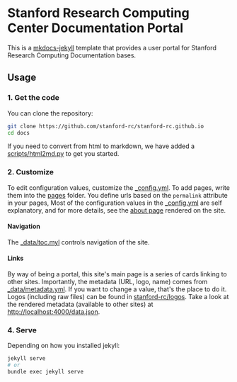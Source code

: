 # Stanford Research Computing Center Documentation Portal

This is a [mkdocs-jekyll](https://github.com/vsoch/mkdocs-jekll) template
that provides a user portal for Stanford Research Computing Documentation
bases.

## Usage

### 1. Get the code

You can clone the repository:

```bash
git clone https://github.com/stanford-rc/stanford-rc.github.io
cd docs
```

If you need to convert from html to markdown, we have added
a [scripts/html2md.py](scripts/html2md.py) to get you started.


### 2. Customize

To edit configuration values, customize the [_config.yml](_config.yml).
To add pages, write them into the [pages](pages) folder. 
You define urls based on the `permalink` attribute in your pages,
Most of the configuration values in the [_config.yml](_config.yml) are self explanatory,
and for more details, see the [about page](https://vsoch.github.io/mkdocs-jekyll/about/)
rendered on the site.

#### Navigation

The [_data/toc.myl](_data/toc.yml) controls navigation of the site.

#### Links

By way of being a portal, this site's main page is a series of cards linking
to other sites. Importantly, the metadata (URL, logo, name) comes from 
[_data/metadata.yml](_data/metadata.yml). If you want to change a value,
that's the place to do it. Logos (including raw files) can be found in
[stanford-rc/logos](https://github.com/stanford-rc/logos).
Take a look at the rendered metadata (available to other sites) at
[http://localhost:4000/data.json](http://localhost:4000/data.json).

### 4. Serve

Depending on how you installed jekyll:

```bash
jekyll serve
# or
bundle exec jekyll serve
```
